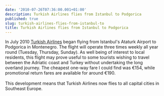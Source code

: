 ```yaml
---
date: '2010-07-26T07:36:00.001+01:00'
description: Turkish Airlines flies from Istanbul to Podgorica
published: true
slug: turkish-airlines-flies-from-istanbul-to
title: Turkish Airlines flies from Istanbul to Podgorica
---
```


In July 2010 <a href="http://www.thy.com/en-INT/corporate/news/press_room/press_releases/press_release.aspx?pid=5163&amp;utm_source=en-INT&amp;utm_medium=news&amp;utm_campaign=Turkish_Airlines_launches_its_first_inaugural_flight_from_Istanbul_to_Podgorica,_Montenegro..._">Turkish Airlines</a> began flying from Istanbul's Ataturk Airport to Podgorica in Montenegro. The flight will operate three times weekly all year round (Tuesday, Thursday, Sunday). As well being of interest to local residents, this flight may prove useful to some tourists wishing to travel between the Adriatic coast and Turkey without undertaking the long overland journey. The cheapest one-way fare I could find was €154, while promotional return fares are available for around €190.<br />
<br />
This development means that Turkish Airlines now flies to all capital cities in Southeast Europe.